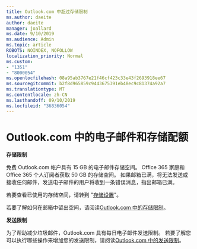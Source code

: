 ```yaml
---
title: Outlook.com 中超过存储限制
ms.author: daeite
author: daeite
manager: joallard
ms.date: 9/10/2019
ms.audience: Admin
ms.topic: article
ROBOTS: NOINDEX, NOFOLLOW
localization_priority: Normal
ms.custom:
- "1351"
- "8000054"
ms.openlocfilehash: 08a95ab3767e21f46cf423c33e43f2693918ee67
ms.sourcegitcommit: b2f8d965859c9443675391eb48ec9c81374a92a7
ms.translationtype: MT
ms.contentlocale: zh-CN
ms.lasthandoff: 09/10/2019
ms.locfileid: "36836054"
---
```

# <a name="email-and-storage-quota-in-outlookcom"></a>Outlook.com 中的电子邮件和存储配额

**存储限制**

免费 Outlook.com 帐户具有 15 GB 的电子邮件存储空间。 Office 365 家庭和 Office 365 个人订阅者获取 50 GB 的存储空间。 如果邮箱已满，将无法发送或接收任何邮件，发送电子邮件的用户将收到一条错误消息，指出邮箱已满。

若要查看已使用的存储空间，请转到 "[存储设置](https://outlook.live.com/mail/options/general/storage)"。

若要了解如何在邮箱中留出空间，请阅读[Outlook.com 中的存储限制](https://support.office.com/article/7ac99134-69e5-4619-ac0b-2d313bba5e9e)。

**发送限制**

为了帮助减少垃圾邮件，Outlook.com 具有每日电子邮件发送限制。 若要了解您可以执行哪些操作来增加您的发送限制，请阅读[Outlook.com 中的发送限制](https://support.office.com/article/279ee200-594c-40f0-9ec8-bb6af7735c2e)。